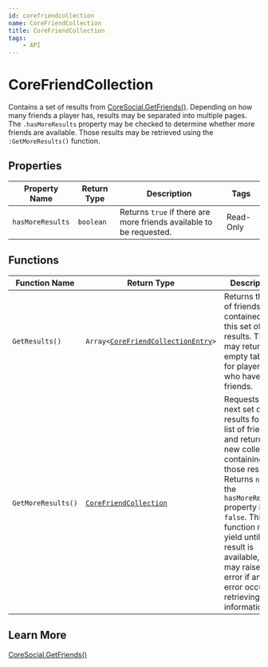 ```yaml
---
id: corefriendcollection
name: CoreFriendCollection
title: CoreFriendCollection
tags:
    - API
---
```


# CoreFriendCollection

Contains a set of results from [CoreSocial.GetFriends()](coresocial.md). Depending on how many friends a player has, results may be separated into multiple pages. The `.hasMoreResults` property may be checked to determine whether more friends are available. Those results may be retrieved using the `:GetMoreResults()` function.

## Properties

| Property Name | Return Type | Description | Tags |
| -------- | ----------- | ----------- | ---- |
| `hasMoreResults` | `boolean` | Returns `true` if there are more friends available to be requested. | Read-Only |

## Functions

| Function Name | Return Type | Description | Tags |
| -------- | ----------- | ----------- | ---- |
| `GetResults()` | `Array<`[`CoreFriendCollectionEntry`](corefriendcollectionentry.md)`>` | Returns the list of friends contained in this set of results. This may return an empty table for players who have no friends. | None |
| `GetMoreResults()` | [`CoreFriendCollection`](corefriendcollection.md) | Requests the next set of results for this list of friends and returns a new collection containing those results. Returns `nil` if the `hasMoreResults` property is `false`. This function may yield until a result is available, and may raise an error if an error occurs retrieving the information. | None |

## Learn More

[CoreSocial.GetFriends()](coresocial.md)
